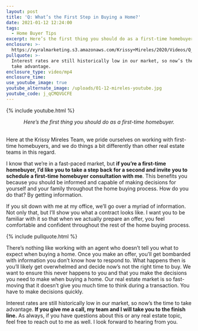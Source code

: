 ```yaml
---
layout: post
title: 'Q: What’s the First Step in Buying a Home?'
date: 2021-01-12 12:24:00
tags:
  - Home Buyer Tips
excerpt: Here’s the first thing you should do as a first-time homebuyer.
enclosure: >-
  https://vyralmarketing.s3.amazonaws.com/Krissy+Mireles/2020/Videos/Q_+What%E2%80%99s+the+First+Step+in+Buying+a+Home_.mp4
pullquote: >-
  Interest rates are still historically low in our market, so now’s the time to
  take advantage.
enclosure_type: video/mp4
enclosure_time:
use_youtube_image: true
youtube_alternate_image: /uploads/01-12-mireles-youtube.jpg
youtube_code: j_qCMQVGCFE
---
```


{% include youtube.html %}

<center><em>Here&rsquo;s the first thing you should do as a first-time homebuyer.</em></center>

<center>&nbsp;</center>

Here at the Krissy Mireles Team, we pride ourselves on working with first-time homebuyers, and we do things a bit differently than other real estate teams in this regard.&nbsp;

I know that we’re in a fast-paced market, but **if you’re a first-time homebuyer, I’d like you to take a step back for a second and invite you to schedule a first-time homebuyer consultation with me**. This benefits you because you should be informed and capable of making decisions for yourself and your family throughout the home buying process. How do you do that? By getting information.&nbsp;

If you sit down with me at my office, we’ll go over a myriad of information. Not only that, but I’ll show you what a contract looks like. I want you to be familiar with it so that when we actually prepare an offer, you feel comfortable and confident throughout the rest of the home buying process.&nbsp;

{% include pullquote.html %}

There’s nothing like working with an agent who doesn’t tell you what to expect when buying a home. Once you make an offer, you’ll get bombarded with information you don’t know how to respond to. What happens then is you’ll likely get overwhelmed and decide now’s not the right time to buy. We want to ensure this never happens to you and that you make the decisions you need to make when buying a home. Our real estate market is so fast-moving that it doesn’t give you much time to think during a transaction. You have to make decisions quickly.&nbsp;

Interest rates are still historically low in our market, so now’s the time to take advantage. **If you give me a call, my team and I will take you to the finish line.**&nbsp;As always, if you have questions about this or any real estate topic, feel free to reach out to me as well. I look forward to hearing from you.

